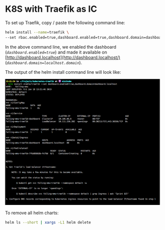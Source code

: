 # K8S with Traefik as IC

To set up Traefik, copy / paste the following command line:

```bash
helm install --name=traefik \
--set rbac.enabled=true,dashboard.enabled=true,dashboard.domain=dashboard.localhost stable/traefik
```

In the above command line, we enabled the dashboard \(_`dashboard.enabled=true`_\) and made it available on [http://dashboard.localhost](http://dashboard.localhost/) \(_`dashboard.domain=localhost.domain`_\).

The output of the helm install command line will look like:

![](../.gitbook/assets/screen-shot-2019-01-18-at-13.22.23.png)



To remove all helm charts: 

```bash
helm ls --short | xargs -L1 helm delete
```



